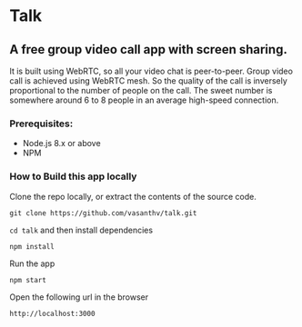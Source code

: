 # Talk

## A free group video call app with screen sharing.
It is built using WebRTC, so all your video chat is peer-to-peer. Group video call is achieved using WebRTC mesh. So the quality of the call is inversely proportional to the number of people on the call. The sweet number is somewhere around 6 to 8 people in an average high-speed connection.

### Prerequisites:

-   Node.js 8.x or above
-   NPM

### How to Build this app locally

Clone the repo locally, or extract the contents of the source code.

```
git clone https://github.com/vasanthv/talk.git
```

`cd talk` and then install dependencies

```
npm install
```

Run the app

```
npm start
```

Open the following url in the browser

```
http://localhost:3000
```
